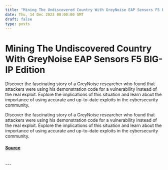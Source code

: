 ```yaml
---
title: "Mining The Undiscovered Country With GreyNoise EAP Sensors F5 BIG-IP Edition"
date: Thu, 14 Dec 2023 00:00:00 GMT
draft: false
type: posts
---
```

# Mining The Undiscovered Country With GreyNoise EAP Sensors F5 BIG-IP Edition





Discover the fascinating story of a GreyNoise researcher who found that attackers were using his demonstration code for a vulnerability instead of the real exploit. Explore the implications of this situation and learn about the importance of using accurate and up-to-date exploits in the cybersecurity community.

Discover the fascinating story of a GreyNoise researcher who found that attackers were using his demonstration code for a vulnerability instead of the real exploit. Explore the implications of this situation and learn about the importance of using accurate and up-to-date exploits in the cybersecurity community.

#### [Source](https://www.greynoise.io/blog/mining-the-undiscovered-country-with-greynoise-eap-sensors-f5-big-ip-edition)

<br/>
---
